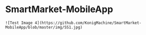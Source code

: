 # SmartMarket-MobileApp

    ![Test Image 4](https://github.com/KonigMachine/SmartMarket-MobileApp/blob/master/img/SS1.jpg)
